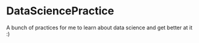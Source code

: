 # DataSciencePractice
A bunch of practices for me to learn about data science and get better at it :)
